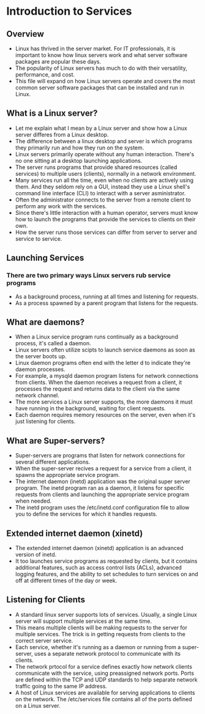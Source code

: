 # Introduction to Services 
## Overview
- Linux has thrived in the server market. For IT professionals, it is important to know how linux servers work and what server software packages are popular these days.
- The popularity of Linux servers has much to do with their versatility, performance, and cost.
- This file will expand on how Linux servers operate and covers the most common server software packages that can be installed and run in Linux.
## What is a Linux server?
- Let me explain what I mean by a Linux server and show how a Linux server differes from a Linux desktop.
- The difference between a linux desktop and server is which programs they primarily run and how they run on the system.
- Linux servers primarily operate without any human interaction. There's no one sitting at a desktop launching applications.
- The server runs programs that provide shared resources (called services) to multiple users (clients), normally in a network environment.
- Many services run all the time, even when no clients are actively using them. And they seldom rely on a GUI, instead they use a Linux shell's command line interface (CLI) to interact with a server asministrator.
- Often the administrator connects to the server from a remote client to perform any work with the services. 
- Since there's little interaction with a human operator, servers must know how to launch the programs that provide the services to clients on their own. 
- How the server runs those services can differ from server to server and service to service.
## Launching Services
### There are two primary ways Linux servers rub service programs
- As a background process, running at all times and listening for requests.
- As a process spawned by a parent program that listens for the requests. 
## What are daemons?
- When a Linux service program runs continually as a background process, it's called a daemon.
- Linux servers often utilize scipts to launch service daemons as soon as the server boots up.
- Linux daemon programs often end with the letter d to indicate they're daemon processes.
- For example, a mysqld daemon program listens for network connections from clients. When the daemon receives a request from a client, it processes the request and returns data to the client via the same network channel. 
- The more services a Linux server supports, the more daemons it must have running in the background, waiting for client requests.
- Each daemon requires memory resources on the server, even when it's just listening for clients.
## What are Super-servers?
- Super-servers are programs that listen for network connections for several different applications. 
- When the super-server recives a request for a service from a client, it spawns the appropriate service program.
- The internet daemon (inetd) application was the original super server program. The inetd program ran as a daemon, it listens for specific requests from clients and launching the appropriate service program when needed.
- The inetd program uses the /etc/inetd.conf configuration file to allow you to define the services for which it handles requests.
## Extended internet daemon (xinetd)
- The extended internet daemon (xinetd) application is an advanced version of inetd.
- It too launches service programs as requested by clients, but it contains additional features, such as access control lists (ACLs), advanced logging features, and the ability to set schedules to turn services on and off at different times of the day or week.
## Listening for Clients
- A standard linux server supports lots of services. Usually, a single Linux server will support multiple services at the same time.
- This means multiple clients will be making requests to the server for multiple services. The trick is in getting requests from clients to the correct server service.
- Each service, whether it's running as a daemon or running from a super-server, uses a separate network protocol to communicate with its clients.
- The network prtocol for a service defines exactly how network clients communicate with the service, using preassigned network ports. Ports are defined within the TCP and UDP standards to help separate network traffic going to the same IP address.
- A host of Linux services are available for serving applications to clients on the network. The /etc/services file contains all of the ports defined on a Linux server. 
